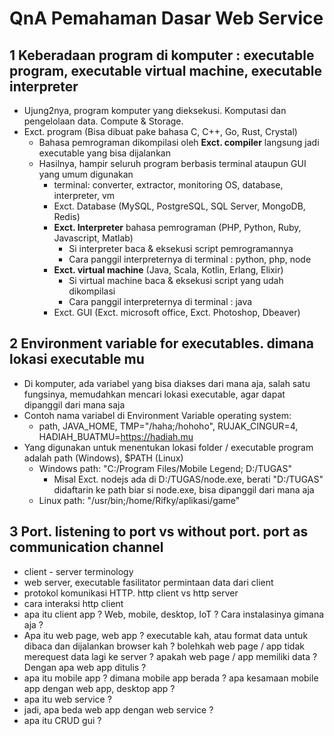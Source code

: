 # QnA Pemahaman Dasar Web Service

## 1 Keberadaan program di komputer : executable program, executable virtual machine, executable interpreter
- Ujung2nya, program komputer yang dieksekusi. Komputasi dan pengelolaan data. Compute & Storage.
- Exct. program (Bisa dibuat pake bahasa C, C++, Go, Rust, Crystal)
  - Bahasa pemrograman dikompilasi oleh **Exct. compiler** langsung jadi executable yang bisa dijalankan
  - Hasilnya, hampir seluruh program berbasis terminal ataupun GUI yang umum digunakan
    - terminal: converter, extractor, monitoring OS, database, interpreter, vm
    - Exct. Database (MySQL, PostgreSQL, SQL Server, MongoDB, Redis)
    - **Exct. Interpreter** bahasa pemrograman (PHP, Python, Ruby, Javascript, Matlab)
      - Si interpreter baca & eksekusi script pemrogramannya
      - Cara panggil interpreternya di terminal : python, php, node
    - **Exct. virtual machine** (Java, Scala, Kotlin, Erlang, Elixir)
      - Si virtual machine baca & eksekusi script yang udah dikompilasi
      - Cara panggil interpreternya di terminal : java
    - Exct. GUI (Exct. microsoft office, Exct. Photoshop, Dbeaver)     

## 2 Environment variable for executables. dimana lokasi executable mu
- Di komputer, ada variabel yang bisa diakses dari mana aja, salah satu fungsinya, memudahkan mencari lokasi executable, agar dapat dipanggil dari mana saja
- Contoh nama variabel di Environment Variable operating system:
  - path, JAVA_HOME, TMP="/haha;/hohoho", RUJAK_CINGUR=4, HADIAH_BUATMU=https://hadiah.mu
- Yang digunakan untuk menentukan lokasi folder / executable program adalah path (Windows), $PATH (Linux)
  - Windows path: "C:/Program Files/Mobile Legend; D:/TUGAS"
    - Misal Exct. nodejs ada di D:/TUGAS/node.exe, berati "D:/TUGAS" didaftarin ke path biar si node.exe, bisa dipanggil dari mana aja
  - Linux path: "/usr/bin;/home/Rifky/aplikasi/game"

## 3 Port. listening to port vs without port. port as communication channel

- client - server terminology
- web server, executable fasilitator permintaan data dari client
- protokol komunikasi HTTP. http client vs http server
- cara interaksi http client
- apa itu client app ? Web, mobile, desktop, IoT ? Cara instalasinya gimana aja ?
- Apa itu web page, web app ? executable kah, atau format data untuk dibaca dan dijalankan browser kah ? bolehkah web page / app tidak merequest data lagi ke server ? apakah web page / app memiliki data ? Dengan apa web app ditulis ?
- apa itu mobile app ? dimana mobile app berada ? apa kesamaan mobile app dengan web app, desktop app ?
- apa itu web service ? 
- jadi, apa beda web app dengan web service ?
- apa itu CRUD gui ?
